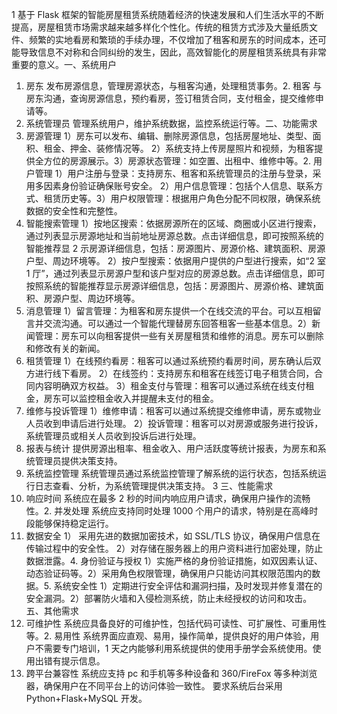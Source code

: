1
基于 Flask 框架的智能房屋租赁系统随着经济的快速发展和人们生活水平的不断提高，房屋租赁市场需求越来越多样化个性化。传统的租赁方式涉及大量纸质文件、频繁的实地看房和繁琐的手续办理，不仅增加了租客和房东的时间成本，还可能导致信息不对称和合同纠纷的发生，因此，高效智能化的房屋租赁系统具有非常重要的意义。一、系统用户
1. 房东
发布房源信息，管理房源状态，与租客沟通，处理租赁事务。2. 租客
与房东沟通，查询房源信息，预约看房，签订租赁合同，支付租金，提交维修申请等。
3. 系统管理员
管理系统用户，维护系统数据，监控系统运行等。二、功能需求
1. 房源管理
1）房东可以发布、编辑、删除房源信息，包括房屋地址、类型、面积、租金、押金、装修情况等。
2）系统支持上传房屋照片和视频，为租客提供全方位的房源展示。3）房源状态管理：如空置、出租中、维修中等。2. 用户管理
1）用户注册与登录：支持房东、租客和系统管理员的注册与登录，采用多因素身份验证确保账号安全。
2）用户信息管理：包括个人信息、联系方式、租赁历史等。3）用户权限管理：根据用户角色分配不同权限，确保系统数据的安全性和完整性。
3. 智能搜索管理
1）按地区搜索：依据房源所在的区域、商圈或小区进行搜索，通过列表显示房源地址和当前地址房源总数。点击详细信息，即可按照系统的智能推荐显
2
示房源详细信息，包括：房源图片、房源价格、建筑面积、房源户型、周边环境等。
2）按户型搜索：依据用户提供的户型进行搜索，如“2 室1 厅”，通过列表显示房源户型和该户型对应的房源总数。点击详细信息，即可按照系统的智能推荐显示房源详细信息，包括：房源图片、房源价格、建筑面积、房源户型、周边环境等。
4. 消息管理
1）留言管理：为租客和房东提供一个在线交流的平台。可以互相留言并交流沟通。可以通过一个智能代理替房东回答租客一些基本信息。2）新闻管理：房东可以向租客提供一些有关房屋租赁和维修的消息。房东可以删除和修改有关的新闻。
5. 租赁管理
1）在线预约看房：租客可以通过系统预约看房时间，房东确认后双方进行线下看房。
2）在线签约：支持房东和租客在线签订电子租赁合同，合同内容明确双方权益。
3）租金支付与管理：租客可以通过系统在线支付租金，房东可以监控租金收入并提醒未支付的租金。
5. 维修与投诉管理
1）维修申请：租客可以通过系统提交维修申请，房东或物业人员收到申请后进行处理。
2）投诉管理：租客可以对房源或服务进行投诉，系统管理员或相关人员收到投诉后进行处理。
6. 报表与统计
提供房源出租率、租金收入、用户活跃度等统计报表，为房东和系统管理员提供决策支持。
7. 系统监控管理
系统管理员通过系统监控管理了解系统的运行状态，包括系统运行日志查看、分析，为系统管理提供决策支持。
3
三、性能需求
1. 响应时间
系统应在最多 2 秒的时间内响应用户请求，确保用户操作的流畅性。2. 并发处理
系统应支持同时处理 1000 个用户的请求，特别是在高峰时段能够保持稳定运行。
3. 数据安全
1） 采用先进的数据加密技术，如 SSL/TLS 协议，确保用户信息在传输过程中的安全性。
2）对存储在服务器上的用户资料进行加密处理，防止数据泄露。4. 身份验证与授权
1）实施严格的身份验证措施，如双因素认证、动态验证码等。2）采用角色权限管理，确保用户只能访问其权限范围内的数据。5. 系统安全性
1）定期进行安全评估和漏洞扫描，及时发现并修复潜在的安全漏洞。2）部署防火墙和入侵检测系统，防止未经授权的访问和攻击。五、其他需求
1. 可维护性
系统应具备良好的可维护性，包括代码可读性、可扩展性、可重用性等。2. 易用性
系统界面应直观、易用，操作简单，提供良好的用户体验，用户不需要专门培训，1 天之内能够利用系统提供的使用手册学会系统使用。使用出错有提示信息。
3. 跨平台兼容性
系统应支持 pc 和手机等多种设备和 360/FireFox 等多种浏览器，确保用户在不同平台上的访问体验一致性。
要求系统后台采用 Python+Flask+MySQL 开发。